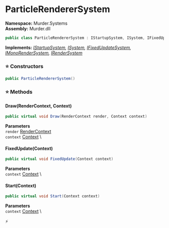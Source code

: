 # ParticleRendererSystem

**Namespace:** Murder.Systems \
**Assembly:** Murder.dll

```csharp
public class ParticleRendererSystem : IStartupSystem, ISystem, IFixedUpdateSystem, IMonoRenderSystem, IRenderSystem
```

**Implements:** _[IStartupSystem](../..//Bang/Systems/IStartupSystem.html), [ISystem](../..//Bang/Systems/ISystem.html), [IFixedUpdateSystem](../..//Bang/Systems/IFixedUpdateSystem.html), [IMonoRenderSystem](../..//Murder/Core/Graphics/IMonoRenderSystem.html), [IRenderSystem](../..//Bang/Systems/IRenderSystem.html)_

### ⭐ Constructors
```csharp
public ParticleRendererSystem()
```

### ⭐ Methods
#### Draw(RenderContext, Context)
```csharp
public virtual void Draw(RenderContext render, Context context)
```

**Parameters** \
`render` [RenderContext](../..//Murder/Core/Graphics/RenderContext.html) \
`context` [Context](../..//Bang/Contexts/Context.html) \

#### FixedUpdate(Context)
```csharp
public virtual void FixedUpdate(Context context)
```

**Parameters** \
`context` [Context](../..//Bang/Contexts/Context.html) \

#### Start(Context)
```csharp
public virtual void Start(Context context)
```

**Parameters** \
`context` [Context](../..//Bang/Contexts/Context.html) \



⚡